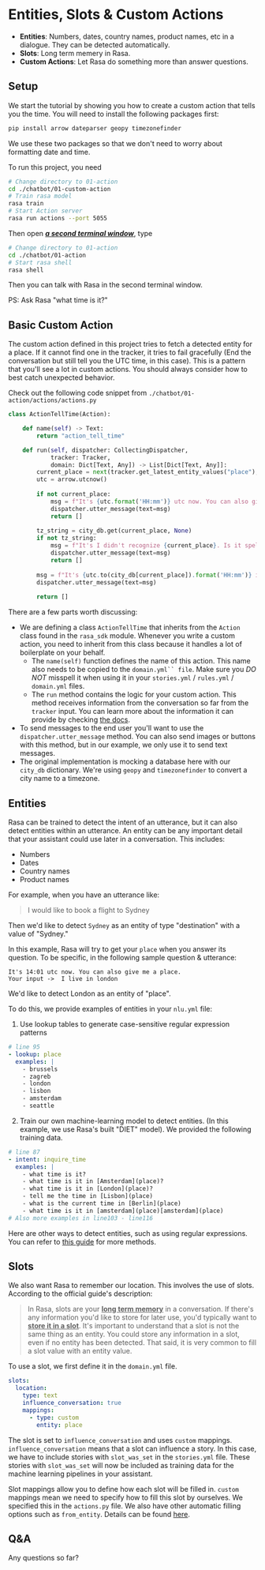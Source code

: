 # Entities, Slots & Custom Actions

* **Entities**: Numbers, dates, country names, product names, etc in a dialogue. They can be detected automatically.
* **Slots**: Long term memery in Rasa.
* **Custom Actions**: Let Rasa do something more than answer questions.

## Setup

We start the tutorial by showing you how to create a custom action that tells you the time. You will need to install the following packages first:
```bash
pip install arrow dateparser geopy timezonefinder
```
We use these two packages so that we don't need to worry about formatting date and time.

To run this project, you need 
```bash
# Change directory to 01-action
cd ./chatbot/01-custom-action
# Train rasa model
rasa train
# Start Action server
rasa run actions --port 5055
```

Then open <u>***a second terminal window***</u>, type
```bash
# Change directory to 01-action
cd ./chatbot/01-action
# Start rasa shell
rasa shell
```
Then you can talk with Rasa in the second terminal window.

PS: Ask Rasa "what time is it?"

## Basic Custom Action

The custom action defined in this project tries to fetch a detected entity for a place. If it cannot find one in the tracker, it tries to fail gracefully (End the conversation but still tell you the UTC time, in this case). This is a pattern that you'll see a lot in custom actions. You should always consider how to best catch unexpected behavior.

Check out the following code snippet from `./chatbot/01-action/actions/actions.py`

```python
class ActionTellTime(Action):

    def name(self) -> Text:
        return "action_tell_time"

    def run(self, dispatcher: CollectingDispatcher,
            tracker: Tracker,
            domain: Dict[Text, Any]) -> List[Dict[Text, Any]]:
        current_place = next(tracker.get_latest_entity_values("place"), None)
        utc = arrow.utcnow()
        
        if not current_place:
            msg = f"It's {utc.format('HH:mm')} utc now. You can also give me a place."
            dispatcher.utter_message(text=msg)
            return []
        
        tz_string = city_db.get(current_place, None)
        if not tz_string:
            msg = f"It's I didn't recognize {current_place}. Is it spelled correctly?"
            dispatcher.utter_message(text=msg)
            return []
                
        msg = f"It's {utc.to(city_db[current_place]).format('HH:mm')} in {current_place} now."
        dispatcher.utter_message(text=msg)
        
        return []
```

There are a few parts worth discussing:
* We are defining a class `ActionTellTime` that inherits from the `Action` class found in the `rasa_sdk` module. Whenever you write a custom action, you need to inherit from this class because it handles a lot of boilerplate on your behalf.
    * The `name(self)` function defines the name of this action. This name also needs to be copied to the `domain.yml`` file`. Make sure you *DO NOT* misspell it when using it in your `stories.yml` / `rules.yml` / `domain.yml` files.
    * The `run` method contains the logic for your custom action. This method receives information from the conversation so far from the `tracker` input. You can learn more about the information it can provide by checking [the docs](https://rasa.com/docs/action-server/sdk-tracker/).
* To send messages to the end user you'll want to use the `dispatcher.utter_message` method. You can also send images or buttons with this method, but in our example, we only use it to send text messages.
* The original implementation is mocking a database here with our `city_db` dictionary. We're using `geopy` and `timezonefinder` to convert a city name to a timezone.

## Entities

Rasa can be trained to detect the intent of an utterance, but it can also detect entities within an utterance. An entity can be any important detail that your assistant could use later in a conversation. This includes:

* Numbers
* Dates
* Country names
* Product names

For example, when you have an utterance like:

> I would like to book a flight to Sydney

Then we'd like to detect `Sydney` as an entity of type "destination" with a value of "Sydney."

In this example, Rasa will try to get your `place` when you answer its question. To be specific, in the following sample question & utterance:

```text
It's 14:01 utc now. You can also give me a place.
Your input ->  I live in london 
```
We'd like to detect London as an entity of "place".

To do this, we provide examples of entities in your `nlu.yml` file:
1. Use lookup tables to generate case-sensitive regular expression patterns
```yml
# line 95
- lookup: place
  examples: |
    - brussels
    - zagreb
    - london
    - lisbon
    - amsterdam
    - seattle
```
2. Train our own machine-learning model to detect entities. (In this example, we use Rasa's built "DIET" model). We provided the following training data.
```yml
# line 87
- intent: inquire_time
  examples: |
    - what time is it?
    - what time is it in [Amsterdam](place)?
    - what time is it in [London](place)?
    - tell me the time in [Lisbon](place)
    - what is the current time in [Berlin](place)
    - what time is it in [amsterdam](place)[amsterdam](place)
# Also more examples in line103 - line116
```

Here are other ways to detect entities, such as using regular expressions. You can refer to [this guide](https://learning.rasa.com/conversational-ai-with-rasa/entities/) for more methods.


## Slots

We also want Rasa to remember our location. This involves the use of slots. According to the official guide's description:

>In Rasa, slots are your <u>**long term memory**</u> in a conversation. If there's any information you'd like to store for later use, you'd typically want to <u>**store it in a slot**</u>. It's important to understand that a slot is not the same thing as an entity. You could store any information in a slot, even if no entity has been detected. That said, it is very common to fill a slot value with an entity value.

To use a slot, we first define it in the `domain.yml` file. 

```yml
slots:
  location:
    type: text
    influence_conversation: true
    mappings:
      - type: custom
        entity: place
``` 
The slot is set to `influence_conversation` and uses `custom` mappings. `influence_conversation` means that a slot can influence a story. In this case, we have to include stories with `slot_was_set` in the `stories.yml` file. These stories with `slot_was_set` will now be included as training data for the machine learning pipelines in your assistant.


Slot mappings allow you to define how each slot will be filled in. `custom` mappings mean we need to specify how to fill this slot by ourselves. We specified this in the `actions.py` file. We also have other automatic filling options such as `from_entity`. Details can be found [here](https://learning.rasa.com/conversational-ai-with-rasa/slots/#slot-mappings).

## Q&A

Any questions so far?
